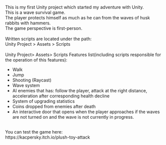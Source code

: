 This is my first Unity project which started my adventure with Unity.<br/>
This is a wave survival game.<br/>
The player protects himself as much as he can from the waves of husk rabbits with hammers.<br/>
The game perspective is first-person.<br/>
<br/>
Written scripts are located under the path:<br/>
Unity Project > Assets > Scripts <br/>
<br/>
Unity Project> Assets> Scripts 
Features list(including scripts responsible for the operation of this features):<br/>
- Walk<br/>
- Jump<br/>
- Shooting (Raycast)<br/>
- Wave system<br/>
- AI enemies that has: follow the player, attack at the right distance, acceleration after corresponding health decline <br/>
- System of upgrading statistics <br/>
- Coins dropped from enemies after death <br/>
- An interactive door that opens when the player approaches if the waves are not turned on and the wave is not currently in progress. <br/>
<br/>
You can test the game here:<br/>
https://kacpersky.itch.io/plush-toy-attack
